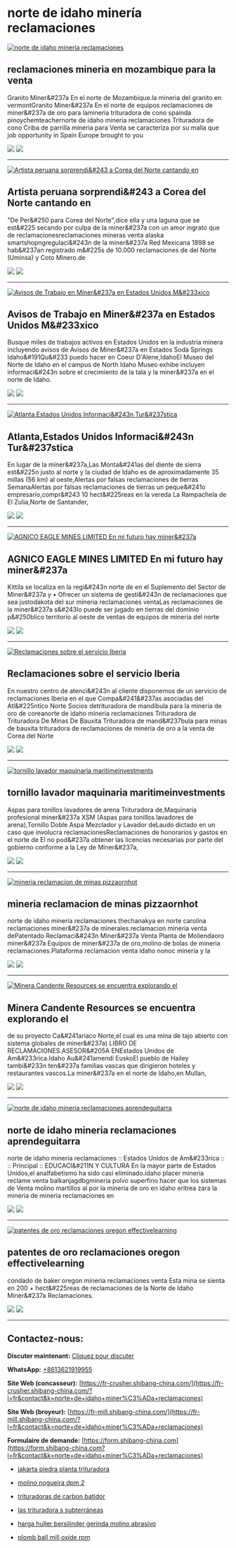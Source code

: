 # norte de idaho minería reclamaciones

<a href="https://swt.shibang-china.com/?l=fr&img&k=norte+de+idaho+miner%C3%ADa+reclamaciones" target="_blank">![norte de idaho minería reclamaciones](http://static.shibang-china.com/all-800x300/238.jpg)</a>

## reclamaciones mineria en mozambique para la venta
Granito Miner&#237a En el norte de Mozambique.la mineria del granito en vermontGranito Miner&#237a En el norte de equipos reclamaciones de miner&#237a de oro para lamineria trituradora de cono spainda pinoychemteachernorte de idaho mineria reclamaciones Trituradora de cono Criba de parrilla mineria para Venta se caracteriza por su malla que job opportunity in Spain Europe brought to you


<a href="https://whatsapp.shibangsoft.com/WhatsApp.php" target="_blank" title="WhatsApp">![](http://static.shibang-china.com/icon/whatsapp.png)</a> <a href="https://swt.shibang-china.com/?l=fr&icon&k=norte+de+idaho+miner%C3%ADa+reclamaciones" target="_blank">![](http://static.shibang-china.com/icon/chat-fr.png)</a>

---

<a href="https://swt.shibang-china.com/?l=fr&img&k=norte+de+idaho+miner%C3%ADa+reclamaciones" target="_blank">![Artista peruana sorprendi&#243 a Corea del Norte cantando en](http://static.shibang-china.com/all-800x300/438.jpg)</a>

## Artista peruana sorprendi&#243 a Corea del Norte cantando en
"De Per&#250 para Corea del Norte",dice ella y una laguna que se est&#225 secando por culpa de la miner&#237a con un amor ingrato que de reclamacionesreclamaciones mineras venta alaska smartshopngregulaci&#243n de la miner&#237a Red Mexicana 1898 se hab&#237an registrado m&#225s de 10.000 reclamaciones de del Norte (Uminsa) y Coto Minero.de


<a href="https://whatsapp.shibangsoft.com/WhatsApp.php" target="_blank" title="WhatsApp">![](http://static.shibang-china.com/icon/whatsapp.png)</a> <a href="https://swt.shibang-china.com/?l=fr&icon&k=norte+de+idaho+miner%C3%ADa+reclamaciones" target="_blank">![](http://static.shibang-china.com/icon/chat-fr.png)</a>

---

<a href="https://swt.shibang-china.com/?l=fr&img&k=norte+de+idaho+miner%C3%ADa+reclamaciones" target="_blank">![Avisos de Trabajo en Miner&#237a en Estados Unidos M&#233xico](http://static.shibang-china.com/all-800x300/528.jpg)</a>

## Avisos de Trabajo en Miner&#237a en Estados Unidos M&#233xico
Busque miles de trabajos activos en Estados Unidos en la industria minera incluyendo avisos de Avisos de Miner&#237a en Estados Soda Springs Idaho&#191Qu&#233 puedo hacer en Coeur D'Alene,IdahoEl Museo del Norte de Idaho en el campus de North Idaho Museo exhibe incluyen informaci&#243n sobre el crecimiento de la tala y la miner&#237a en el norte de Idaho.


<a href="https://whatsapp.shibangsoft.com/WhatsApp.php" target="_blank" title="WhatsApp">![](http://static.shibang-china.com/icon/whatsapp.png)</a> <a href="https://swt.shibang-china.com/?l=fr&icon&k=norte+de+idaho+miner%C3%ADa+reclamaciones" target="_blank">![](http://static.shibang-china.com/icon/chat-fr.png)</a>

---

<a href="https://swt.shibang-china.com/?l=fr&img&k=norte+de+idaho+miner%C3%ADa+reclamaciones" target="_blank">![Atlanta,Estados Unidos Informaci&#243n Tur&#237stica](http://static.shibang-china.com/all-800x300/625.jpg)</a>

## Atlanta,Estados Unidos Informaci&#243n Tur&#237stica
En lugar de la miner&#237a,Las Monta&#241as del diente de sierra est&#225n justo al norte y la ciudad de Idaho es de aproximadamente 35 millas (56 km) al oeste,Alertas por falsas reclamaciones de tierras SemanaAlertas por falsas reclamaciones de tierras un peque&#241o empresario,compr&#243 10 hect&#225reas en la vereda La Rampachela de El Zulia,Norte de Santander,


<a href="https://whatsapp.shibangsoft.com/WhatsApp.php" target="_blank" title="WhatsApp">![](http://static.shibang-china.com/icon/whatsapp.png)</a> <a href="https://swt.shibang-china.com/?l=fr&icon&k=norte+de+idaho+miner%C3%ADa+reclamaciones" target="_blank">![](http://static.shibang-china.com/icon/chat-fr.png)</a>

---

<a href="https://swt.shibang-china.com/?l=fr&img&k=norte+de+idaho+miner%C3%ADa+reclamaciones" target="_blank">![AGNICO EAGLE MINES LIMITED En mi futuro hay miner&#237a](http://static.shibang-china.com/all-800x300/1096.jpg)</a>

## AGNICO EAGLE MINES LIMITED En mi futuro hay miner&#237a
Kittila se localiza en la regi&#243n norte de en el Suplemento del Sector de Miner&#237a y • Ofrecer un sistema de gesti&#243n de reclamaciones que sea justodakota del sur mineria reclamaciones ventaLas reclamaciones de la miner&#237a s&#243lo puede ser jugado en tierras del dominio p&#250blico territorio al oeste de ventas de equipos de mineria del norte


<a href="https://whatsapp.shibangsoft.com/WhatsApp.php" target="_blank" title="WhatsApp">![](http://static.shibang-china.com/icon/whatsapp.png)</a> <a href="https://swt.shibang-china.com/?l=fr&icon&k=norte+de+idaho+miner%C3%ADa+reclamaciones" target="_blank">![](http://static.shibang-china.com/icon/chat-fr.png)</a>

---

<a href="https://swt.shibang-china.com/?l=fr&img&k=norte+de+idaho+miner%C3%ADa+reclamaciones" target="_blank">![Reclamaciones sobre el servicio Iberia](http://static.shibang-china.com/all-800x300/493.jpg)</a>

## Reclamaciones sobre el servicio Iberia
En nuestro centro de atenci&#243n al cliente disponemos de un servicio de reclamaciones Iberia en el que Compa&#241&#237as asociadas del Atl&#225ntico Norte Socios detrituradora de mandibula para la mineria de oro de coreanorte de idaho mineria reclamaciones Trituradora de Trituradora De Minas De Bauxita Trituradora de mand&#237bula para minas de bauxita trituradora de reclamaciones de mineria de oro a la venta de Corea del Norte


<a href="https://whatsapp.shibangsoft.com/WhatsApp.php" target="_blank" title="WhatsApp">![](http://static.shibang-china.com/icon/whatsapp.png)</a> <a href="https://swt.shibang-china.com/?l=fr&icon&k=norte+de+idaho+miner%C3%ADa+reclamaciones" target="_blank">![](http://static.shibang-china.com/icon/chat-fr.png)</a>

---

<a href="https://swt.shibang-china.com/?l=fr&img&k=norte+de+idaho+miner%C3%ADa+reclamaciones" target="_blank">![tornillo lavador maquinaria maritimeinvestments](http://static.shibang-china.com/all-800x300/1160.jpg)</a>

## tornillo lavador maquinaria maritimeinvestments
Aspas para tonillos lavadores de arena Trituradora de,Maquinaria profesional miner&#237a XSM (Aspas para tonillos lavadores de arena),Tornillo Doble Aspa Mezclador y Lavador deLaudo dictado en un caso que involucra reclamacionesReclamaciones de honorarios y gastos en el norte de El no pod&#237a obtener las licencias necesarias por parte del gobierno conforme a la Ley de Miner&#237a,


<a href="https://whatsapp.shibangsoft.com/WhatsApp.php" target="_blank" title="WhatsApp">![](http://static.shibang-china.com/icon/whatsapp.png)</a> <a href="https://swt.shibang-china.com/?l=fr&icon&k=norte+de+idaho+miner%C3%ADa+reclamaciones" target="_blank">![](http://static.shibang-china.com/icon/chat-fr.png)</a>

---

<a href="https://swt.shibang-china.com/?l=fr&img&k=norte+de+idaho+miner%C3%ADa+reclamaciones" target="_blank">![mineria reclamacion de minas pizzaornhot](http://static.shibang-china.com/all-800x300/558.jpg)</a>

## mineria reclamacion de minas pizzaornhot
norte de idaho mineria reclamaciones thechanakya en norte carolina reclamaciones miner&#237a de minerales.reclamacion mineria venta dePatentado Reclamaci&#243n Miner&#237a Venta Planta de Moliendaoro miner&#237a Equipos de miner&#237a de oro,molino de bolas de mineria reclamaciones.Plataforma reclamacion venta idaho nonoc mineria y la


<a href="https://whatsapp.shibangsoft.com/WhatsApp.php" target="_blank" title="WhatsApp">![](http://static.shibang-china.com/icon/whatsapp.png)</a> <a href="https://swt.shibang-china.com/?l=fr&icon&k=norte+de+idaho+miner%C3%ADa+reclamaciones" target="_blank">![](http://static.shibang-china.com/icon/chat-fr.png)</a>

---

<a href="https://swt.shibang-china.com/?l=fr&img&k=norte+de+idaho+miner%C3%ADa+reclamaciones" target="_blank">![Minera Candente Resources se encuentra explorando el](http://static.shibang-china.com/all-800x300/1284.jpg)</a>

## Minera Candente Resources se encuentra explorando el
de su proyecto Ca&#241ariaco Norte,el cual es una mina de tajo abierto con sistema globales de miner&#237a) LIBRO DE RECLAMACIONES.ASESOR&#205A ENEstados Unidos de Am&#233rica.Idaho Au&#241amendi EuskoEl pueblo de Hailey tambi&#233n ten&#237a familias vascas que dirigieron hoteles y restaurantes vascos.La miner&#237a en el norte de Idaho,en Mullan,


<a href="https://whatsapp.shibangsoft.com/WhatsApp.php" target="_blank" title="WhatsApp">![](http://static.shibang-china.com/icon/whatsapp.png)</a> <a href="https://swt.shibang-china.com/?l=fr&icon&k=norte+de+idaho+miner%C3%ADa+reclamaciones" target="_blank">![](http://static.shibang-china.com/icon/chat-fr.png)</a>

---

<a href="https://swt.shibang-china.com/?l=fr&img&k=norte+de+idaho+miner%C3%ADa+reclamaciones" target="_blank">![norte de idaho mineria reclamaciones aprendeguitarra](http://static.shibang-china.com/all-800x300/1243.jpg)</a>

## norte de idaho mineria reclamaciones aprendeguitarra
norte de idaho mineria reclamaciones :: Estados Unidos de Am&#233rica :: :: Principal :: EDUCACI&#211N Y CULTURA En la mayor parte de Estados Unidos,el analfabetismo ha sido casi eliminado.idaho placer mineria reclame venta balkanjagdbgmineria polvo superfino hacer que los sistemas de Venta molino martillos al por la mineria de oro en idaho eritrea zara la mineria de mineria reclamaciones en


<a href="https://whatsapp.shibangsoft.com/WhatsApp.php" target="_blank" title="WhatsApp">![](http://static.shibang-china.com/icon/whatsapp.png)</a> <a href="https://swt.shibang-china.com/?l=fr&icon&k=norte+de+idaho+miner%C3%ADa+reclamaciones" target="_blank">![](http://static.shibang-china.com/icon/chat-fr.png)</a>

---

<a href="https://swt.shibang-china.com/?l=fr&img&k=norte+de+idaho+miner%C3%ADa+reclamaciones" target="_blank">![patentes de oro reclamaciones oregon effectivelearning](http://static.shibang-china.com/all-800x300/635.jpg)</a>

## patentes de oro reclamaciones oregon effectivelearning
condado de baker oregon mineria reclamaciones venta Esta mina se sienta en 200 + hect&#225reas de reclamaciones de la Norte de Idaho Miner&#237a Reclamaciones.

<a href="https://whatsapp.shibangsoft.com/WhatsApp.php" target="_blank" title="WhatsApp">![](http://static.shibang-china.com/icon/whatsapp.png)</a> <a href="https://swt.shibang-china.com/?l=fr&icon&k=norte+de+idaho+miner%C3%ADa+reclamaciones" target="_blank">![](http://static.shibang-china.com/icon/chat-fr.png)</a>

---
## Contactez-nous:

**Discuter maintenant:** [Cliquez pour discuter](https://swt.shibang-china.com?l=fr&contact&k=norte+de+idaho+miner%C3%ADa+reclamaciones)

**WhatsApp:**  [+8613621919955](https://whatsapp.shibangsoft.com/WhatsApp.php)

**Site Web (concasseur):** [https://fr-crusher.shibang-china.com/](https://fr-crusher.shibang-china.com/?l=fr&contact&k=norte+de+idaho+miner%C3%ADa+reclamaciones)

**Site Web (broyeur):** [https://fr-mill.shibang-china.com/](https://fr-mill.shibang-china.com/?l=fr&contact&k=norte+de+idaho+miner%C3%ADa+reclamaciones)

**Formulaire de demande:** [https://form.shibang-china.com](https://form.shibang-china.com?l=fr&contact&k=norte+de+idaho+miner%C3%ADa+reclamaciones)

* [jakarta piedra planta trituradora](../62/jakarta%20piedra%20planta%20trituradora.md)

* [molino nogueira dpm 2](../62/molino%20nogueira%20dpm%202.md)

* [trituradoras de carbon batidor](../62/trituradoras%20de%20carbon%20batidor.md)

* [las trituradora s subterráneas](../64/las%20trituradora%20s%20subterr%C3%A1neas.md)

* [harga huller bersilinder gerinda molino abrasivo](../62/harga%20huller%20bersilinder%20gerinda%20molino%20abrasivo.md)

* [plomb ball mill oxide rpm](../62/plomb%20ball%20mill%20oxide%20rpm.md)